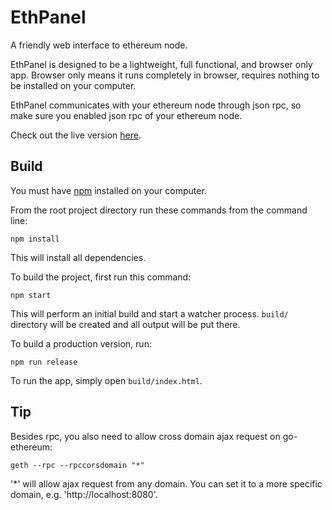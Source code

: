 # EthPanel

A friendly web interface to ethereum node.

EthPanel is designed to be a lightweight, full functional, and browser only app. Browser only means it runs completely in browser, requires nothing to be installed on your computer.

EthPanel communicates with your ethereum node through json rpc, so make sure you enabled json rpc of your ethereum node.

Check out the live version [here](http://janx.github.io/ethpanel/).

## Build

You must have [npm](https://www.npmjs.org/) installed on your computer.

From the root project directory run these commands from the command line:

    npm install

This will install all dependencies.

To build the project, first run this command:

    npm start

This will perform an initial build and start a watcher process. `build/` directory will be created and all output will be put there.

To build a production version, run:

    npm run release

To run the app, simply open `build/index.html`.

## Tip

Besides rpc, you also need to allow cross domain ajax request on go-ethereum:

    geth --rpc --rpccorsdomain "*"

'*' will allow ajax request from any domain. You can set it to a more specific domain, e.g. 'http://localhost:8080'.
